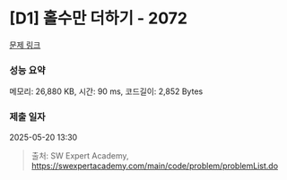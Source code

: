 # [D1] 홀수만 더하기 - 2072 

[문제 링크](https://swexpertacademy.com/main/code/problem/problemDetail.do?contestProbId=AV5QSEhaA5sDFAUq) 

### 성능 요약

메모리: 26,880 KB, 시간: 90 ms, 코드길이: 2,852 Bytes

### 제출 일자

2025-05-20 13:30



> 출처: SW Expert Academy, https://swexpertacademy.com/main/code/problem/problemList.do